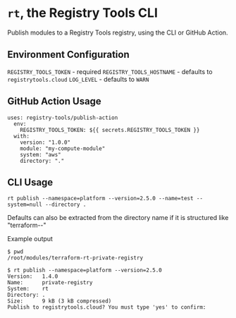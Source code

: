 # `rt`, the Registry Tools CLI

Publish modules to a Registry Tools registry, using the CLI or GitHub Action.

## Environment Configuration

`REGISTRY_TOOLS_TOKEN` - required
`REGISTRY_TOOLS_HOSTNAME` - defaults to `registrytools.cloud`
`LOG_LEVEL` - defaults to `WARN`

## GitHub Action Usage

```
uses: registry-tools/publish-action
  env:
    REGISTRY_TOOLS_TOKEN: ${{ secrets.REGISTRY_TOOLS_TOKEN }}
  with:
    version: "1.0.0"
    module: "my-compute-module"
    system: "aws"
    directory: "."
```

## CLI Usage

`rt publish --namespace=platform --version=2.5.0 --name=test --system=null --directory .`

Defaults can also be extracted from the directory name if it is structured like "terraform-<system>-<name>"

Example output

```
$ pwd
/root/modules/terraform-rt-private-registry

$ rt publish --namespace=platform --version=2.5.0
Version:   1.4.0
Name:      private-registry
System:    rt
Directory: .
Size:      9 kB (3 kB compressed)
Publish to registrytools.cloud? You must type 'yes' to confirm:
```
